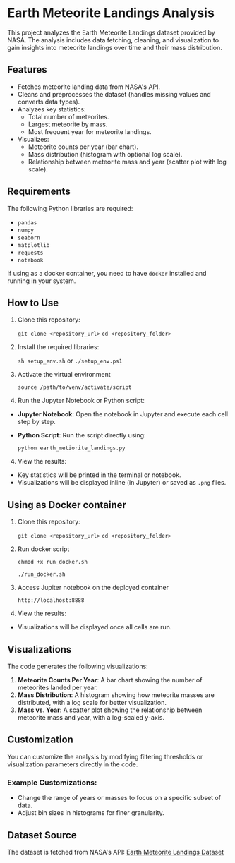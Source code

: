 # Earth Meteorite Landings Analysis

This project analyzes the Earth Meteorite Landings dataset provided by NASA. The analysis includes data fetching, cleaning, and visualization to gain insights into meteorite landings over time and their mass distribution.

## **Features**
- Fetches meteorite landing data from NASA's API.
- Cleans and preprocesses the dataset (handles missing values and converts data types).
- Analyzes key statistics:
  - Total number of meteorites.
  - Largest meteorite by mass.
  - Most frequent year for meteorite landings.
- Visualizes:
  - Meteorite counts per year (bar chart).
  - Mass distribution (histogram with optional log scale).
  - Relationship between meteorite mass and year (scatter plot with log scale).

## **Requirements**
The following Python libraries are required:
- `pandas`
- `numpy`
- `seaborn`
- `matplotlib`
- `requests`
- `notebook`

If using as a docker container, you need to have `docker` installed and running in your system.

## **How to Use**
1. Clone this repository:

    `git clone <repository_url>`
    `cd <repository_folder>`

2. Install the required libraries:

    `sh setup_env.sh` or `./setup_env.ps1`

3. Activate the virtual environment

    `source /path/to/venv/activate/script`

3. Run the Jupyter Notebook or Python script:
- **Jupyter Notebook**:
  Open the notebook in Jupyter and execute each cell step by step.
- **Python Script**:
  Run the script directly using:

  `python earth_metiorite_landings.py`

4. View the results:
- Key statistics will be printed in the terminal or notebook.
- Visualizations will be displayed inline (in Jupyter) or saved as `.png` files.

## **Using as Docker container**
1. Clone this repository:

    `git clone <repository_url>`
    `cd <repository_folder>`

2. Run docker script

    `chmod +x run_docker.sh`

    `./run_docker.sh`

3. Access Jupiter notebook on the deployed container

    `http://localhost:8888`

4. View the results:
- Visualizations will be displayed once all cells are run.

## **Visualizations**
The code generates the following visualizations:
1. **Meteorite Counts Per Year**: A bar chart showing the number of meteorites landed per year.
2. **Mass Distribution**: A histogram showing how meteorite masses are distributed, with a log scale for better visualization.
3. **Mass vs. Year**: A scatter plot showing the relationship between meteorite mass and year, with a log-scaled y-axis.

## **Customization**
You can customize the analysis by modifying filtering thresholds or visualization parameters directly in the code.

### Example Customizations:
- Change the range of years or masses to focus on a specific subset of data.
- Adjust bin sizes in histograms for finer granularity.

## **Dataset Source**
The dataset is fetched from NASA's API:
[Earth Meteorite Landings Dataset](https://data.nasa.gov/resource/y77d-th95.json)
